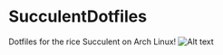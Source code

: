 # SucculentDotfiles
Dotfiles for the rice Succulent on Arch Linux!
![Alt text](https://j.gifs.com/mQgprn.gif)

